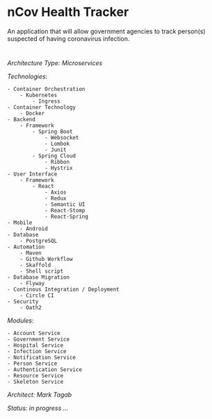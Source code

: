 # nCov Health Tracker
 
An application that will allow government agencies to track person(s) suspected of having coronavirus infection.
#
*Architecture Type: Microservices*

*Technologies*:

    - Container Orchestration
        - Kubernetes
            - Ingress
    - Container Technology
        - Docker
    - Backend
        - Framework
            - Spring Boot
                - Websocket
                - Lombok
                - Junit
            - Spring Cloud
                - Ribbon
                - Hystrix
    - User Interface
        - Framework
            - React
                - Axios
                - Redux
                - Semantic UI
                - React-Stomp
                - React-Spring
    - Mobile
        - Android
    - Database
        - PostgreSQL
    - Automation
        - Maven
        - Github Workflow
        - Skaffold
        - Shell script
    - Database Migration
        - Flyway
    - Continous Integration / Deployment
        - Circle CI
    - Security
        - Oath2 

*Modules*:

    - Account Service
    - Government Service
    - Hospital Service
    - Infection Service
    - Notification Service
    - Person Service
    - Authentication Service
    - Resource Service
    - Skeleton Service

*Architect: Mark Tagab*

*Status: in progress ...*

